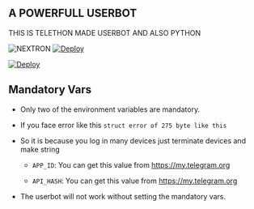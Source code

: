 ## A POWERFULL USERBOT 
THIS IS TELETHON MADE USERBOT AND ALSO PYTHON


![NEXTRON](https://telegra.ph/file/ada158c12209658274f0d.jpg) [![Deploy](https://www.herokucdn.com/deploy/button.svg)](https://heroku.com/deploy?template=https://github.com/majid-nex/NEXTRONBOT.git)

 [![Deploy](https://www.herokucdn.com/deploy/button.svg)](https://heroku.com/deploy?template=https://github.com/majid-nex/NEXTRONBOT.git)
 
## Mandatory Vars

- Only two of the environment variables are mandatory.

- If you face error like this `struct error of 275 byte like this` 
- So it is because you log in many devices just terminate devices and make string

    - `APP_ID`:   You can get this value from https://my.telegram.org

    - `API_HASH`:   You can get this value from https://my.telegram.org

- The userbot will not work without setting the mandatory vars.

